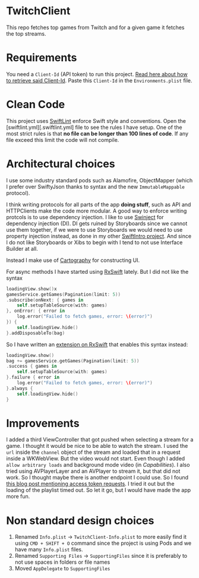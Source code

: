 # TwitchClient
This repo fetches top games from Twitch and for a given game it fetches the top streams.

# Requirements
You need a `Client-Id` (API token) to run this project. [Read here about how to retrieve said Client-Id](https://blog.twitch.tv/client-id-required-for-kraken-api-calls-afbb8e95f843#.3tdo0bjn9). Paste this `Client-Id` in the `Environments.plist` file.

# Clean Code
This project uses [SwiftLint](https://github.com/realm/SwiftLint) enforce Swift style and conventions. Open the [swiftlint.yml][.swiftlint.yml] file to see the rules I have setup. One of the most strict rules is that **no file can be longer than 100 lines of code**. If any file exceed this limit the code will not compile.

# Architectural choices
I use some industry standard pods such as Alamofire, ObjectMapper (which I prefer over SwiftyJson thanks to syntax and the new `ImmutableMappable` protocol).

I think writing protocols for all parts of the app **doing stuff**, such as API and HTTPClients make the code more modular. A good way to enforce writing protcols is to use dependency injection. I like to use [Swinject](https://github.com/Swinject/Swinject) for dependency injection (DI). DI gets ruined by Storyboards since we cannot use them together, if we were to use Storyboards we would need to use property injection instead, as done in my other [SwiftIntro project](https://github.com/Sajjon/SwiftIntro). And since I do not like Storyboards or Xibs to begin with I tend to not use Interface Builder at all.

Instead I make use of [Cartography](https://github.com/robb/Cartography) for constructing UI.

For async methods I have started using [RxSwift](https://github.com/ReactiveX/RxSwift) lately. But I did not like the syntax
```swift
loadingView.show()x
gamesService.getGames(Pagination(limit: 5))
.subscribe(onNext: { games in
    self.setupTableSource(with: games)
}, onError: { error in
    log.error("Failed to fetch games, error: \(error)")
}) { 
    self.loadingView.hide()
}.addDisposableTo(bag)
```

So I have written an [extension on RxSwift](TwitchClient/Extensions/RxSwift_Extension) that enables this syntax instead:
```swift
loadingView.show()
bag += gamesService.getGames(Pagination(limit: 5))
.success { games in
    self.setupTableSource(with: games)
}.failure { error in
    log.error("Failed to fetch games, error: \(error)")
}.always {
    self.loadingView.hide()
}
```

# Improvements
I added a third ViewController that got pushed when selecting a stream for a game. I thought it would be nice to be able to watch the stream. I used the `url` inside the `channel` object of the stream and loaded that in a request inside a WKWebView. But the video would not start. Even though I added `allow arbitrary loads` and background mode video (in _Capabilities_). I also tried using AVPlayerLayer and an AVPlayer to stream it, but that did not work. So I thought maybe there is another endpoint I could use. So I found [this blog post mentioning access token requests](https://www.johannesbader.ch/2014/01/find-video-url-of-twitch-tv-live-streams-or-past-broadcasts/). I tried it out but the loading of the playlist timed out. So let it go, but I would have made the app more fun.

# Non standard design choices
  1. Renamed `Info.plist` -> `TwitchClient-Info.plist` to more easily find it using `CMD + SHIFT + O` command since the project is using Pods and we have many `Info.plist` files.
  2. Renamed `Supporting Files` -> `SupportingFiles` since it is preferably to not use spaces in folders or file names
  3. Moved `AppDelegate` to `SupportingFiles`